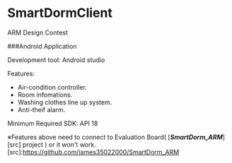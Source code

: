 # SmartDormClient
ARM Design Contest

###Android Application  

Development tool: Android studio  
  
Features:   
  * Air-condition controller.  
  * Room infomations.  
  * Washing clothes line up system.  
  * Anti-theif alarm.  
    
Minimum Required SDK: API 18  

※Features above need to connect to Evaluation Board( [***SmartDorm_ARM***][src] project ) or it won't work.
[src]:https://github.com/james35022000/SmartDorm_ARM
